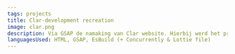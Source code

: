 ```yaml
---
tags: projects
title: Clar-development recreation
image: clar.png
description: Via GSAP de namaking van Clar website. Hierbij werd het project voorzien van elementen die de muis volgen (zoals een circle en een afbeelding), veranderen van de kleuren op basis van het scrollen en nabootsen van effecten zoals elementen die van achteren een andere komen bij het scrollen.
languagesUsed: HTML, GSAP, EsBuild (+ Concurrently & Lottie file)
---
```

